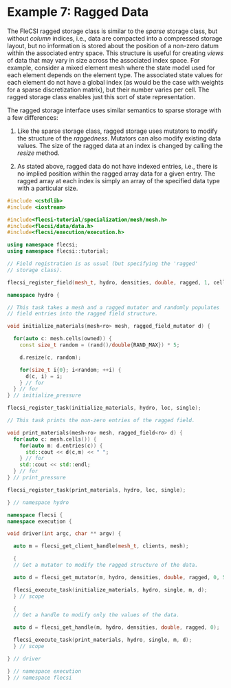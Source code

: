 # Example 7: Ragged Data

The FleCSI ragged storage class is similar to the *sparse* storage class,
but without *column* indices, i.e., data are compacted into a compressed
storage layout, but no information is stored about the position of
a non-zero datum within the associated entry space. This structure is
useful for creating *views* of data that may vary in size across the
associated index space. For example, consider a mixed element mesh where
the state model used for each element depends on the element type.  The
associated state values for each element do not have a global index (as
would be the case with weights for a sparse discretization matrix), but
their number varies per cell. The ragged storage class enables just this
sort of state representation.

The ragged storage interface uses similar semantics to sparse storage
with a few differences:

1. Like the sparse storage class, ragged storage uses mutators to modify
   the structure of the *raggedness*. Mutators can also modify existing
   data values. The size of the ragged data at an index is changed by
   calling the *resize* method.

2. As stated above, ragged data do not have indexed entries, i.e., there
   is no implied position within the ragged array data for a given entry.
   The ragged array at each index is simply an array of the specified
   data type with a particular size.

```cpp
#include <cstdlib>
#include <iostream>

#include<flecsi-tutorial/specialization/mesh/mesh.h>
#include<flecsi/data/data.h>
#include<flecsi/execution/execution.h>

using namespace flecsi;
using namespace flecsi::tutorial;

// Field registration is as usual (but specifying the 'ragged'
// storage class).

flecsi_register_field(mesh_t, hydro, densities, double, ragged, 1, cells);

namespace hydro {

// This task takes a mesh and a ragged mutator and randomly populates
// field entries into the ragged field structure.

void initialize_materials(mesh<ro> mesh, ragged_field_mutator d) {

  for(auto c: mesh.cells(owned)) {
    const size_t random = (rand()/double{RAND_MAX}) * 5;

    d.resize(c, random);

    for(size_t i{0}; i<random; ++i) {
      d(c, i) = i;
    } // for
  } // for
} // initialize_pressure

flecsi_register_task(initialize_materials, hydro, loc, single);

// This task prints the non-zero entries of the ragged field.

void print_materials(mesh<ro> mesh, ragged_field<ro> d) {
  for(auto c: mesh.cells()) {
    for(auto m: d.entries(c)) {
      std::cout << d(c,m) << " ";
    } // for
    std::cout << std::endl;
  } // for
} // print_pressure

flecsi_register_task(print_materials, hydro, loc, single);

} // namespace hydro

namespace flecsi {
namespace execution {

void driver(int argc, char ** argv) {

  auto m = flecsi_get_client_handle(mesh_t, clients, mesh);

  {
  // Get a mutator to modify the ragged structure of the data.

  auto d = flecsi_get_mutator(m, hydro, densities, double, ragged, 0, 5);

  flecsi_execute_task(initialize_materials, hydro, single, m, d);
  } // scope

  {
  // Get a handle to modify only the values of the data.

  auto d = flecsi_get_handle(m, hydro, densities, double, ragged, 0);

  flecsi_execute_task(print_materials, hydro, single, m, d);
  } // scope

} // driver

} // namespace execution
} // namespace flecsi
```

<!-- vim: set tabstop=2 shiftwidth=2 expandtab fo=cqt tw=72 : -->
